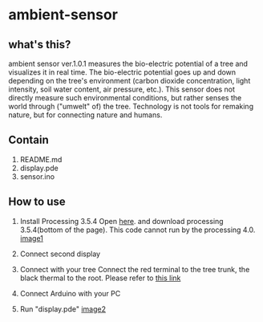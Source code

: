 # ambient-sensor

## what's this?
ambient sensor ver.1.0.1 measures the bio-electric potential of a tree and visualizes it in real time.
The bio-electric potential goes up and down depending on the tree's environment (carbon dioxide concentration, light intensity, soil water content, air pressure, etc.). This sensor does not directly measure such environmental conditions, but rather senses the world through ("umwelt" of) the tree. Technology is not tools for remaking nature, but for connecting nature and humans.

## Contain
1. README.md
2. display.pde
3. sensor.ino

## How to use
1. Install Processing 3.5.4
Open [here](https://processing.org/download). and download processing 3.5.4(bottom of the page). This code cannot run by the processing 4.0.
[image1](https://github.com/tnoinkwms/ambient-sensor/blob/images/Java%20Screenshot%202021.11.08%20-%2004.18.39.76.png)

2. Connect second display
3. Connect <ambient sensor> with your tree
Connect the red terminal to the tree trunk, the black thermal to the root. Please refer to [this link](https://special.ycam.jp/interlab/projects/forestsymphony/setup/cable-on-tree.html)
4. Connect Arduino with your PC
5. Run "display.pde"
[image2](https://github.com/tnoinkwms/ambient-sensor/blob/images/Java%20Screenshot%202021.11.08%20-%2004.18.39.76.png)
